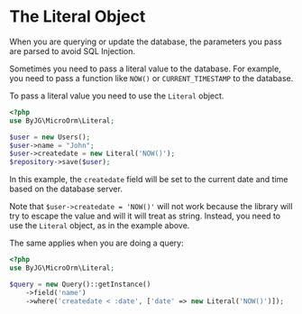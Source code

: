 # The Literal Object

When you are querying or update the database, the parameters you pass are parsed to avoid SQL Injection.

Sometimes you need to pass a literal value to the database. For example, you need to pass a function like `NOW()` or `CURRENT_TIMESTAMP` to the database.

To pass a literal value you need to use the `Literal` object.

```php
<?php
use ByJG\MicroOrm\Literal;

$user = new Users();
$user->name = "John";
$user->createdate = new Literal('NOW()');
$repository->save($user);
```

In this example, the `createdate` field will be set to the current date and time based on the database server.

Note that `$user->createdate = 'NOW()'` will not work because the library will try to escape the value 
and will it will treat as string. Instead, you need to use the `Literal` object, as in the example above.

The same applies when you are doing a query:

```php
<?php
use ByJG\MicroOrm\Literal;

$query = new Query()::getInstance()
    ->field('name')
    ->where('createdate < :date', ['date' => new Literal('NOW()')]);
```

